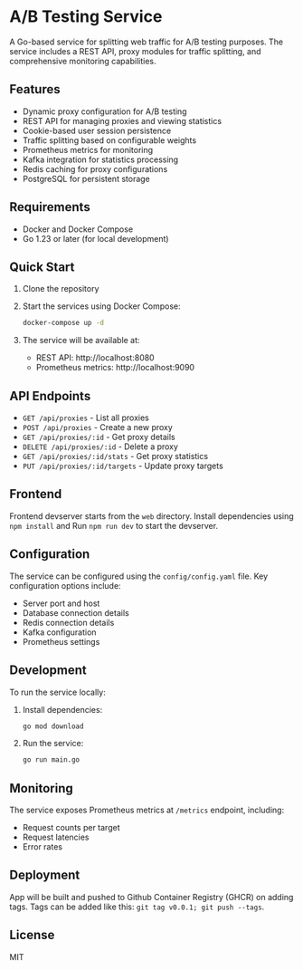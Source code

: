 # A/B Testing Service

A Go-based service for splitting web traffic for A/B testing purposes. The service includes a REST API, proxy modules for traffic splitting, and comprehensive monitoring capabilities.

## Features

- Dynamic proxy configuration for A/B testing
- REST API for managing proxies and viewing statistics
- Cookie-based user session persistence
- Traffic splitting based on configurable weights
- Prometheus metrics for monitoring
- Kafka integration for statistics processing
- Redis caching for proxy configurations
- PostgreSQL for persistent storage

## Requirements

- Docker and Docker Compose
- Go 1.23 or later (for local development)

## Quick Start

1. Clone the repository
2. Start the services using Docker Compose:
   ```bash
   docker-compose up -d
   ```

3. The service will be available at:
   - REST API: http://localhost:8080
   - Prometheus metrics: http://localhost:9090

## API Endpoints

- `GET /api/proxies` - List all proxies
- `POST /api/proxies` - Create a new proxy
- `GET /api/proxies/:id` - Get proxy details
- `DELETE /api/proxies/:id` - Delete a proxy
- `GET /api/proxies/:id/stats` - Get proxy statistics
- `PUT /api/proxies/:id/targets` - Update proxy targets

## Frontend

Frontend devserver starts from the `web` directory. Install dependencies using `npm install` and Run `npm run dev` to start the devserver.

## Configuration

The service can be configured using the `config/config.yaml` file. Key configuration options include:

- Server port and host
- Database connection details
- Redis connection details
- Kafka configuration
- Prometheus settings

## Development

To run the service locally:

1. Install dependencies:
   ```bash
   go mod download
   ```

2. Run the service:
   ```bash
   go run main.go
   ```

## Monitoring

The service exposes Prometheus metrics at `/metrics` endpoint, including:

- Request counts per target
- Request latencies
- Error rates

## Deployment

App will be built and pushed to Github Container Registry (GHCR) on adding tags. Tags can be added like this: `git tag v0.0.1; git push --tags`.

## License

MIT

